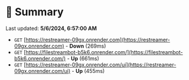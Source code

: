 # 📖 Summary
Last updated: **5/6/2024, 6:57:00 AM**

- `GET` [https://restreamer-09gx.onrender.com](https://restreamer-09gx.onrender.com) - **Down** (269ms)
- `GET` [https://filestreambot-b5k6.onrender.com/](https://filestreambot-b5k6.onrender.com/) - **Up** (661ms)
- `GET` [https://restreamer-09gx.onrender.com/ui](https://restreamer-09gx.onrender.com/ui) - **Up** (455ms)

